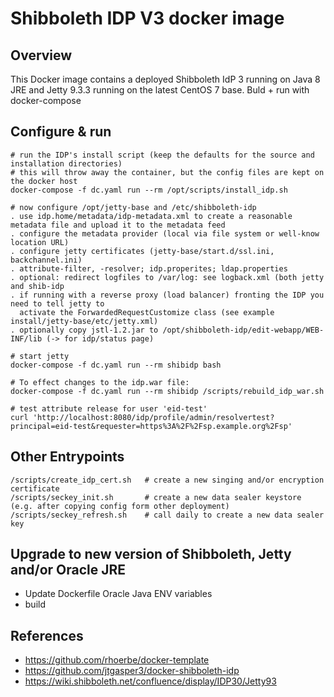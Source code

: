 # Shibboleth IDP V3 docker image

## Overview 
This Docker image contains a deployed Shibboleth IdP 3 running on Java 8 JRE  and Jetty 9.3.3 
running on the latest CentOS 7 base. Buld + run with docker-compose



## Configure & run
 
    
    
    # run the IDP's install script (keep the defaults for the source and installation directories)
    # this will throw away the container, but the config files are kept on the docker host
    docker-compose -f dc.yaml run --rm /opt/scripts/install_idp.sh  

    # now configure /opt/jetty-base and /etc/shibboleth-idp
    . use idp.home/metadata/idp-metadata.xml to create a reasonable metadata file and upload it to the metadata feed
    . configure the metadata provider (local via file system or well-know location URL)
    . configure jetty certificates (jetty-base/start.d/ssl.ini, backchannel.ini)  
    . attribute-filter, -resolver; idp.properites; ldap.properties 
    . optional: redirect logfiles to /var/log: see logback.xml (both jetty and shib-idp
    . if running with a reverse proxy (load balancer) fronting the IDP you need to tell jetty to
      activate the ForwardedRequestCustomize class (see example install/jetty-base/etc/jetty.xml)
    . optionally copy jstl-1.2.jar to /opt/shibboleth-idp/edit-webapp/WEB-INF/lib (-> for idp/status page)

    # start jetty
    docker-compose -f dc.yaml run --rm shibidp bash 
 
    # To effect changes to the idp.war file:
    docker-compose -f dc.yaml run --rm shibidp /scripts/rebuild_idp_war.sh
    
    # test attribute release for user 'eid-test'
    curl 'http://localhost:8080/idp/profile/admin/resolvertest?principal=eid-test&requester=https%3A%2F%2Fsp.example.org%2Fsp'

## Other Entrypoints

    /scripts/create_idp_cert.sh   # create a new singing and/or encryption certificate
    /scripts/seckey_init.sh       # create a new data sealer keystore (e.g. after copying config form other deployment)
    /scripts/seckey_refresh.sh    # call daily to create a new data sealer key 

## Upgrade to new version of Shibboleth, Jetty and/or Oracle JRE

* Update Dockerfile Oracle Java ENV variables
* build

## References

* https://github.com/rhoerbe/docker-template
* https://github.com/jtgasper3/docker-shibboleth-idp
* https://wiki.shibboleth.net/confluence/display/IDP30/Jetty93

